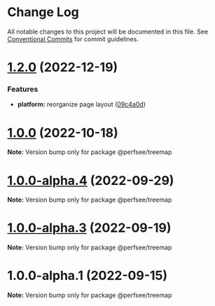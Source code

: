 # Change Log

All notable changes to this project will be documented in this file.
See [Conventional Commits](https://conventionalcommits.org) for commit guidelines.

# [1.2.0](https://github.com/perfsee/perfsee/compare/v1.1.1...v1.2.0) (2022-12-19)

### Features

- **platform:** reorganize page layout ([09c4a0d](https://github.com/perfsee/perfsee/commit/09c4a0d3ae26aa52a7dc5934058fdada75e67e4e))

# [1.0.0](https://github.com/perfsee/perfsee/compare/v1.0.0-alpha.4...v1.0.0) (2022-10-18)

**Note:** Version bump only for package @perfsee/treemap

# [1.0.0-alpha.4](https://github.com/perfsee/perfsee/compare/v1.0.0-alpha.3...v1.0.0-alpha.4) (2022-09-29)

**Note:** Version bump only for package @perfsee/treemap

# [1.0.0-alpha.3](https://github.com/perfsee/perfsee/compare/v1.0.0-alpha.2...v1.0.0-alpha.3) (2022-09-19)

**Note:** Version bump only for package @perfsee/treemap

# 1.0.0-alpha.1 (2022-09-15)

**Note:** Version bump only for package @perfsee/treemap
